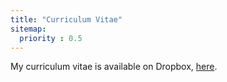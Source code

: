 ```yaml
---
title: "Curriculum Vitae"
sitemap:
  priority : 0.5
---
```

My curriculum vitae is available on Dropbox, [here](https://www.dropbox.com/s/hmz9969qfbentgc/cv.pdf?dl=0).